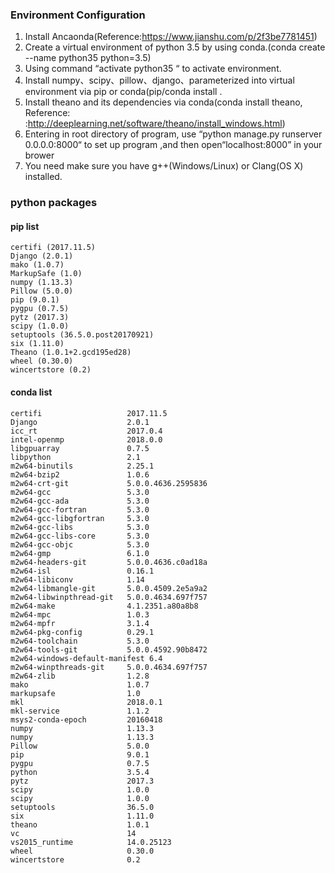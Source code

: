 ### Environment Configuration
1. Install Ancaonda(Reference:https://www.jianshu.com/p/2f3be7781451)
2. Create a virtual environment of python 3.5 by using conda.(conda create --name python35 python=3.5)
3. Using command  “activate python35 “ to activate environment.
4. Install numpy、scipy、pillow、django、parameterized into virtual environment via pip or conda(pip/conda install <package name>.
5. Install theano and its dependencies via conda(conda install theano, Reference: :http://deeplearning.net/software/theano/install_windows.html)
6. Entering in root directory of program, use “python manage.py runserver 0.0.0.0:8000“ to set up program ,and then open“localhost:8000” in your brower
7. You need make sure you have g++(Windows/Linux) or Clang(OS X) installed.

### python packages
#### pip list
```
certifi (2017.11.5)
Django (2.0.1)
mako (1.0.7)
MarkupSafe (1.0)
numpy (1.13.3)
Pillow (5.0.0)
pip (9.0.1)
pygpu (0.7.5)
pytz (2017.3)
scipy (1.0.0)
setuptools (36.5.0.post20170921)
six (1.11.0)
Theano (1.0.1+2.gcd195ed28)
wheel (0.30.0)
wincertstore (0.2)
```
#### conda list
```
certifi                   2017.11.5
Django                    2.0.1
icc_rt                    2017.0.4
intel-openmp              2018.0.0
libgpuarray               0.7.5
libpython                 2.1
m2w64-binutils            2.25.1
m2w64-bzip2               1.0.6
m2w64-crt-git             5.0.0.4636.2595836
m2w64-gcc                 5.3.0
m2w64-gcc-ada             5.3.0
m2w64-gcc-fortran         5.3.0
m2w64-gcc-libgfortran     5.3.0
m2w64-gcc-libs            5.3.0
m2w64-gcc-libs-core       5.3.0
m2w64-gcc-objc            5.3.0
m2w64-gmp                 6.1.0
m2w64-headers-git         5.0.0.4636.c0ad18a
m2w64-isl                 0.16.1
m2w64-libiconv            1.14
m2w64-libmangle-git       5.0.0.4509.2e5a9a2
m2w64-libwinpthread-git   5.0.0.4634.697f757
m2w64-make                4.1.2351.a80a8b8
m2w64-mpc                 1.0.3
m2w64-mpfr                3.1.4
m2w64-pkg-config          0.29.1
m2w64-toolchain           5.3.0
m2w64-tools-git           5.0.0.4592.90b8472
m2w64-windows-default-manifest 6.4
m2w64-winpthreads-git     5.0.0.4634.697f757
m2w64-zlib                1.2.8
mako                      1.0.7
markupsafe                1.0
mkl                       2018.0.1
mkl-service               1.1.2
msys2-conda-epoch         20160418
numpy                     1.13.3
numpy                     1.13.3
Pillow                    5.0.0
pip                       9.0.1
pygpu                     0.7.5
python                    3.5.4
pytz                      2017.3
scipy                     1.0.0
scipy                     1.0.0
setuptools                36.5.0
six                       1.11.0
theano                    1.0.1
vc                        14
vs2015_runtime            14.0.25123
wheel                     0.30.0
wincertstore              0.2
```
